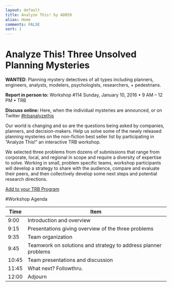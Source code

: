 ```yaml
---
layout: default
title: Analyze This! by ADB50
alias: Home
comments: FALSE
sort: 1
---
```

# Analyze This!  Three Unsolved Planning Mysteries

**WANTED**: Planning mystery detectives of all types including planners, engineers, analysts, modelers, psychologists, researchers, + pedestrians.

**Report in person to:**  Workshop #114  Sunday, January 10, 2016  •  9 AM – 12 PM  •  TRB

**Discuss online:** Here, when the individual mysteries are announced, or on Twitter [#trbanalyzethis](https://twitter.com/search?f=tweets&q=%23trbanalyzethis&src=typd)

Our world is changing and so are the questions being asked by companies, planners, and decision-makers.  Help us solve some of the newly released planning mysteries on the non-fiction best seller list by participating in “Analyze This!” an interactive  TRB workshop.  

We selected three problems from dozens of submissions that range from corporate, local, and regional in scope and require a diversity of expertise to solve.  Working in small, problem specific teams, workshop participants will develop a strategy to share with the audience, compare and evaluate their peers, and then collectively develop some next steps and potential research directions.

[Add to your TRB Program](https://annualmeeting.mytrb.org/interactiveprogram/Details/2472)

#Workshop Agenda

| Time | Item                                                               |
| ---- | ------------------------------------------------------------------ |
| 9:00 | Introduction and overview                                          |
| 9:15 | Presentations giving overview of the three problems                |
| 9:35 | Team organization                                                  |
| 9:45 | Teamwork on solutions and strategy to address planner problems     |
| 10:45 | Team presentations and discussion                                 |
| 11:45 | What next? Followthru.                                            |
| 12:00 | Adjourn                                                           |
